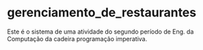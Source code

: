 # gerenciamento_de_restaurantes
Este é o sistema de uma atividade do segundo período de Eng. da Computação da cadeira programação imperativa.
